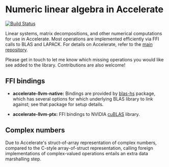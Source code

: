 # Numeric linear algebra in Accelerate

[![Build Status](https://travis-ci.org/tmcdonell/accelerate-blas.svg?branch=master)](https://travis-ci.org/tmcdonell/accelerate-blas)

Linear systems, matrix decompositions, and other numerical computations for use
in Accelerate. Most operations are implemented efficiently via FFI calls to BLAS
and LAPACK. For details on Accelerate, refer to the [main repository][GitHub].

Please get in touch to let me know which missing operations you would like see
added to the library. Contributions are also welcome!


## FFI bindings

  * **accelerate-llvm-native:** Bindings are provided by [blas-hs] package,
    which has several options for which underlying BLAS library to link against;
    see that package for setup details.

  * **accelerate-llvm-ptx:** FFI bindings to NVIDIA [cuBLAS] library.

## Complex numbers

Due to Accelerate's struct-of-array representation of complex numbers, compared
to the C-style array-of-struct representation, calling foreign implementations
of complex-valued operations entails an extra data marshalling step.


  [GitHub]:     https://github.com/AccelerateHS/accelerate
  [blas-hs]:    http://hackage.haskell.org/package/blas-hs
  [cuBLAS]:     http://docs.nvidia.com/cuda/cublas/index.html

